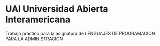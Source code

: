 
# UAI Universidad Abierta Interamericana
Trabajo práctico para la asignatura de LENGUAJES DE PROGRAMACIÓN PARA LA ADMINISTRACIÓN